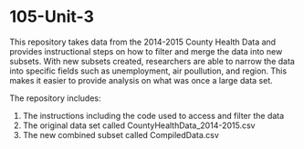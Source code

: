 # 105-Unit-3
This repository takes data from the 2014-2015 County Health Data and provides instructional steps on how to filter and merge the data into new subsets. With new subsets created, researchers are able to narrow the data into specific fields such as unemployment, air poullution, and region. This makes it easier to provide analysis on what was once a large data set.

The repository includes:
1. The instructions including the code used to access and filter the data
2. The original data set called CountyHealthData_2014-2015.csv
3. The new combined subset called CompiledData.csv
